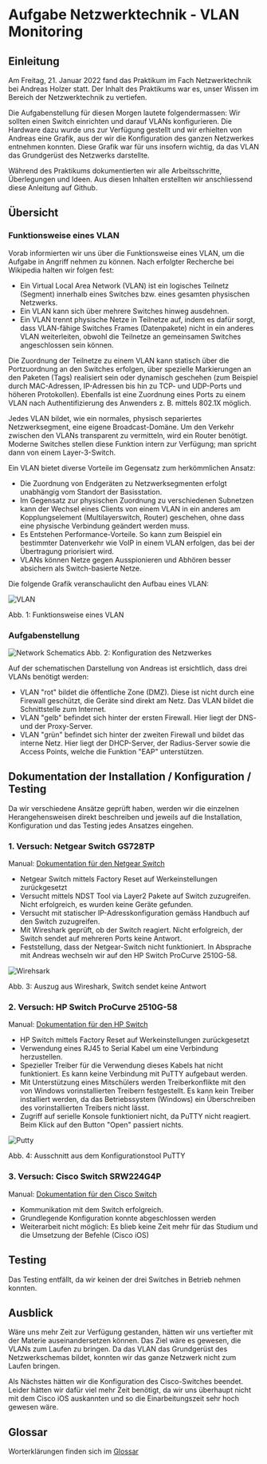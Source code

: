 # Aufgabe Netzwerktechnik - VLAN Monitoring 

## Einleitung

Am Freitag, 21. Januar 2022 fand das Praktikum im Fach Netzwerktechnik bei Andreas Holzer statt. Der Inhalt des Praktikums war es, unser Wissen im Bereich der Netzwerktechnik zu vertiefen.

Die Aufgabenstellung für diesen Morgen lautete folgendermassen: Wir sollten einen Switch einrichten und darauf VLANs konfigurieren. Die Hardware dazu wurde uns zur Verfügung gestellt und wir erhielten von Andreas eine Grafik, aus der wir die Konfiguration des ganzen Netzwerkes entnehmen konnten. Diese Grafik war für uns insofern wichtig, da das VLAN das Grundgerüst des Netzwerks darstellte.

Während des Praktikums dokumentierten wir alle Arbeitsschritte, Überlegungen und Ideen. Aus diesen Inhalten erstellten wir anschliessend diese Anleitung auf Github.


## Übersicht

### Funktionsweise eines VLAN
Vorab informierten wir uns über die Funktionsweise eines VLAN, um die Aufgabe in Angriff nehmen zu können. Nach erfolgter Recherche bei Wikipedia halten wir folgen fest:

- Ein Virtual Local Area Network (VLAN) ist ein logisches Teilnetz (Segment) innerhalb eines Switches bzw. eines gesamten physischen Netzwerks. 
- Ein VLAN kann sich über mehrere Switches hinweg ausdehnen. 
- Ein VLAN trennt physische Netze in Teilnetze auf, indem es dafür sorgt, dass VLAN-fähige Switches Frames (Datenpakete) nicht in ein anderes VLAN weiterleiten, obwohl die Teilnetze an gemeinsamen Switches angeschlossen sein können.

Die Zuordnung der Teilnetze zu einem VLAN kann statisch über die Portzuordnung an den Switches erfolgen, über spezielle Markierungen an den Paketen (Tags) realisiert sein oder dynamisch geschehen (zum Beispiel durch MAC-Adressen, IP-Adressen bis hin zu TCP- und UDP-Ports und höheren Protokollen). Ebenfalls ist eine Zuordnung eines Ports zu einem VLAN nach Authentifizierung des Anwenders z. B. mittels 802.1X möglich.

Jedes VLAN bildet, wie ein normales, physisch separiertes Netzwerksegment, eine eigene Broadcast-Domäne. Um den Verkehr zwischen den VLANs transparent zu vermitteln, wird ein Router benötigt. Moderne Switches stellen diese Funktion intern zur Verfügung; man spricht dann von einem Layer-3-Switch.


Ein VLAN bietet diverse Vorteile im Gegensatz zum herkömmlichen Ansatz:

- Die Zuordnung von Endgeräten zu Netzwerksegmenten erfolgt unabhängig vom Standort der Basisstation.
- Im Gegensatz zur physischen Zuordnung zu verschiedenen Subnetzen kann der Wechsel eines Clients von einem VLAN in ein anderes am Kopplungselement (Multilayerswitch, Router) geschehen, ohne dass eine physische Verbindung geändert werden muss.
- Es Entstehen Performance-Vorteile. So kann zum Beispiel ein bestimmter Datenverkehr wie VoIP in einem VLAN erfolgen, das bei der Übertragung priorisiert wird.
- VLANs können Netze gegen Ausspionieren und Abhören besser absichern als Switch-basierte Netze. 


Die folgende Grafik veranschaulicht den Aufbau eines VLAN:

![VLAN](./doc/assets/vlan.gif)

Abb. 1: Funktionsweise eines VLAN

### Aufgabenstellung


![Network Schematics](./doc/Network_Schematics.png)
Abb. 2: Konfiguration des Netzwerkes

Auf der schematischen Darstellung von Andreas ist ersichtlich, dass drei VLANs benötigt werden:

- VLAN "rot" bildet die öffentliche Zone (DMZ). Diese ist nicht durch eine Firewall geschützt, die Geräte sind direkt am Netz. Das VLAN bildet die Schnittstelle zum Internet.
- VLAN "gelb" befindet sich hinter der ersten Firewall. Hier liegt der DNS- und der Proxy-Server.
- VLAN "grün" befindet sich hinter der zweiten Firewall und bildet das interne Netz. Hier liegt der DHCP-Server, der Radius-Server sowie die Access Points, welche die Funktion "EAP" unterstützen. 


## Dokumentation der Installation / Konfiguration / Testing

Da wir verschiedene Ansätze geprüft haben, werden wir die einzelnen Herangehensweisen direkt beschreiben und jeweils auf die Installation, Konfiguration und das Testing jedes Ansatzes eingehen.

### 1. Versuch: Netgear Switch GS728TP
Manual: [Dokumentation für den Netgear Switch](./doc/Manual_Netgear_Switch.pdf)

- Netgear Switch mittels Factory Reset auf Werkeinstellungen zurückgesetzt
- Versucht mittels NDST Tool via Layer2 Pakete auf Switch zuzugreifen. Nicht erfolgreich, es wurden keine Geräte gefunden.
- Versucht mit statischer IP-Adresskonfiguration gemäss Handbuch auf den Switch zuzugreifen.
- Mit Wireshark geprüft, ob der Switch reagiert. Nicht erfolgreich, der Switch sendet auf mehreren Ports keine Antwort.
- Feststellung, dass der Netgear-Switch nicht funktioniert. In Absprache mit Andreas wechseln wir auf den HP Switch ProCurve 2510G-58.

![Wirehsark](./doc/assets/wireshark.png)

Abb. 3: Auszug aus Wireshark, Switch sendet keine Antwort

### 2. Versuch: HP Switch ProCurve 2510G-58
Manual: [Dokumentation für den HP Switch](./doc/Manual_HP_Switch.pdf)

- HP Switch mittels Factory Reset auf Werkeinstellungen zurückgesetzt
- Verwendung eines RJ45 to Serial Kabel um eine Verbindung herzustellen.
- Spezieller Treiber für die Verwendung dieses Kabels hat nicht funktioniert. Es kann keine Verbindung mit PuTTY aufgebaut werden.
- Mit Unterstützung eines Mitschülers werden Treiberkonflikte mit den von Windows vorinstallierten Treibern festgestellt. Es kann kein Treiber installiert werden, da das Betriebssystem (Windows) ein Überschreiben des vorinstallierten Treibers nicht lässt.
- Zugriff auf serielle Konsole funktioniert nicht, da PuTTY nicht reagiert. Beim Klick auf den Button "Open" passiert nichts.

![Putty](./doc/assets/putty.png)

Abb. 4: Ausschnitt aus dem Konfigurationstool PuTTY


### 3. Versuch: Cisco Switch SRW224G4P
Manual: [Dokumentation für den Cisco Switch](./doc/Manual_Cisco_Switch.pdf)

- Kommunikation mit dem Switch erfolgreich.
- Grundlegende Konfiguration konnte abgeschlossen werden
- Weiterarbeit nicht möglich: Es blieb keine Zeit mehr für das Studium und die Umsetzung der Befehle (Cisco iOS)


## Testing
Das Testing entfällt, da wir keinen der drei Switches in Betrieb nehmen konnten.

## Ausblick
Wäre uns mehr Zeit zur Verfügung gestanden, hätten wir uns vertiefter mit der Materie auseinandersetzen können. Das Ziel wäre es gewesen, die VLANs zum Laufen zu bringen. Da das VLAN das Grundgerüst des Netzwerkschemas bildet, konnten wir das ganze Netzwerk nicht zum Laufen bringen.

Als Nächstes hätten wir die Konfiguration des Cisco-Switches beendet. Leider hätten wir dafür viel mehr Zeit benötigt, da wir uns überhaupt nicht mit dem Cisco iOS auskannten und so die Einarbeitungszeit sehr hoch gewesen wäre.

## Glossar
Worterklärungen finden sich im [Glossar](./doc/glossar.md)
